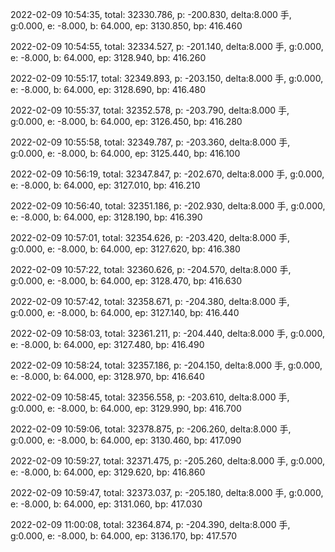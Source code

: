 2022-02-09 10:54:35, total: 32330.786, p: -200.830, delta:8.000 手, g:0.000, e: -8.000, b: 64.000, ep: 3130.850, bp: 416.460

2022-02-09 10:54:55, total: 32334.527, p: -201.140, delta:8.000 手, g:0.000, e: -8.000, b: 64.000, ep: 3128.940, bp: 416.260

2022-02-09 10:55:17, total: 32349.893, p: -203.150, delta:8.000 手, g:0.000, e: -8.000, b: 64.000, ep: 3128.690, bp: 416.480

2022-02-09 10:55:37, total: 32352.578, p: -203.790, delta:8.000 手, g:0.000, e: -8.000, b: 64.000, ep: 3126.450, bp: 416.280

2022-02-09 10:55:58, total: 32349.787, p: -203.360, delta:8.000 手, g:0.000, e: -8.000, b: 64.000, ep: 3125.440, bp: 416.100

2022-02-09 10:56:19, total: 32347.847, p: -202.670, delta:8.000 手, g:0.000, e: -8.000, b: 64.000, ep: 3127.010, bp: 416.210

2022-02-09 10:56:40, total: 32351.186, p: -202.930, delta:8.000 手, g:0.000, e: -8.000, b: 64.000, ep: 3128.190, bp: 416.390

2022-02-09 10:57:01, total: 32354.626, p: -203.420, delta:8.000 手, g:0.000, e: -8.000, b: 64.000, ep: 3127.620, bp: 416.380

2022-02-09 10:57:22, total: 32360.626, p: -204.570, delta:8.000 手, g:0.000, e: -8.000, b: 64.000, ep: 3128.470, bp: 416.630

2022-02-09 10:57:42, total: 32358.671, p: -204.380, delta:8.000 手, g:0.000, e: -8.000, b: 64.000, ep: 3127.140, bp: 416.440

2022-02-09 10:58:03, total: 32361.211, p: -204.440, delta:8.000 手, g:0.000, e: -8.000, b: 64.000, ep: 3127.480, bp: 416.490

2022-02-09 10:58:24, total: 32357.186, p: -204.150, delta:8.000 手, g:0.000, e: -8.000, b: 64.000, ep: 3128.970, bp: 416.640

2022-02-09 10:58:45, total: 32356.558, p: -203.610, delta:8.000 手, g:0.000, e: -8.000, b: 64.000, ep: 3129.990, bp: 416.700

2022-02-09 10:59:06, total: 32378.875, p: -206.260, delta:8.000 手, g:0.000, e: -8.000, b: 64.000, ep: 3130.460, bp: 417.090

2022-02-09 10:59:27, total: 32371.475, p: -205.260, delta:8.000 手, g:0.000, e: -8.000, b: 64.000, ep: 3129.620, bp: 416.860

2022-02-09 10:59:47, total: 32373.037, p: -205.180, delta:8.000 手, g:0.000, e: -8.000, b: 64.000, ep: 3131.060, bp: 417.030

2022-02-09 11:00:08, total: 32364.874, p: -204.390, delta:8.000 手, g:0.000, e: -8.000, b: 64.000, ep: 3136.170, bp: 417.570